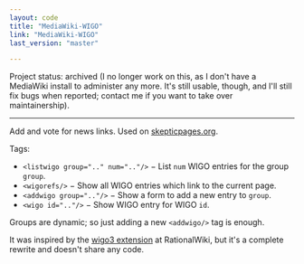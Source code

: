 ```yaml
---
layout: code
title: "MediaWiki-WIGO"
link: "MediaWiki-WIGO"
last_version: "master"

---
```


Project status: archived (I no longer work on this, as I don't have a MediaWiki
install to administer any more. It's still usable, though, and I'll still
fix bugs when reported; contact me if you want to take over maintainership).

-----------------------------------------

Add and vote for news links. Used on [skepticpages.org](https://skepticpages.org).

Tags:

- `<listwigo group=".." num=".."/>` − List `num` WIGO entries for the group
  `group`.
- `<wigorefs/>` − Show all WIGO entries which link to the current page.
- `<addwigo group=".."/>` − Show a form to add a new entry to `group`.
- `<wigo id=".."/>` − Show WIGO entry for WIGO `id`.

Groups are dynamic; so just adding a new `<addwigo/>` tag is enough.

It was inspired by the [wigo3 extension](http://rationalwiki.org/wiki/User:Nx/Extensions)
at RationalWiki, but it's a complete rewrite and doesn't share any code.
